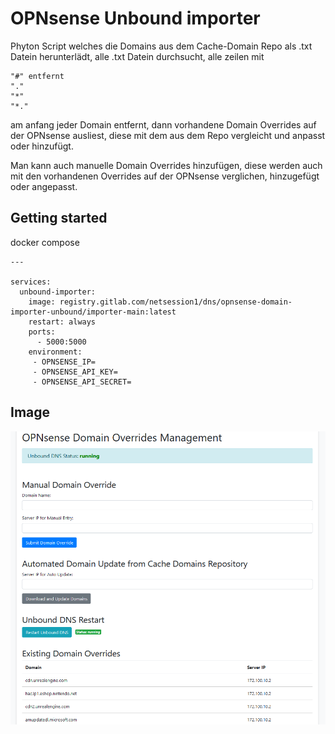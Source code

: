 # OPNsense Unbound importer

Phyton Script welches die Domains aus dem Cache-Domain Repo als .txt Datein herunterlädt, alle .txt Datein durchsucht, alle zeilen mit 
```
"#" entfernt 
"."
"*"
"*." 
```
am anfang jeder Domain entfernt, dann vorhandene Domain Overrides auf der OPNsense ausliest, diese mit dem aus dem Repo vergleicht und anpasst oder hinzufügt.

Man kann auch manuelle Domain Overrides hinzufügen, diese werden auch mit den vorhandenen Overrides auf der OPNsense verglichen, hinzugefügt oder angepasst.

## Getting started

docker compose

```
---

services:
  unbound-importer:
    image: registry.gitlab.com/netsession1/dns/opnsense-domain-importer-unbound/importer-main:latest
    restart: always
    ports:
      - 5000:5000
    environment:
     - OPNSENSE_IP=
     - OPNSENSE_API_KEY=
     - OPNSENSE_API_SECRET=

```

## Image
![image info](images/image.png)